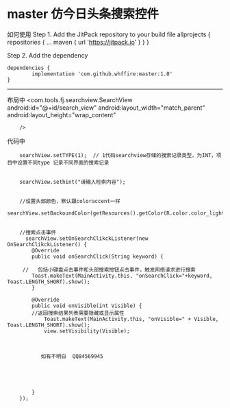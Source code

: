 # master 仿今日头条搜索控件

如何使用
Step 1. Add the JitPack repository to your build file
	allprojects {
		repositories {
			...
			maven { url 'https://jitpack.io' }
		}
	}
  
  Step 2. Add the dependency
  
  	dependencies {
	        implementation 'com.github.whffire:master:1.0'
	}
  
  
  
  ---------------------------
  布局中
  <com.tools.fj.searchview.SearchView
        android:id="@+id/search_view"
        android:layout_width="match_parent"
        android:layout_height="wrap_content"


        />
        
  代码中      
   
        searchView.setTYPE(1);  // 1代码searchview存储的搜索记录类型，为INT，项目中设置不同type 记录不同界面的搜索记录
        
        
        searchView.sethint("请输入检索内容");
        
        
        //设置头部颜色，默认跟coloraccent一样
        searchView.setBackoundColor(getResources().getColor(R.color.color_light_blue));
        
        
        //搜索点击事件
          searchView.setOnSearchClikckListener(new OnSearchClikckListener() {
            @Override
            public void onSearchClick(String keyword) {
            
         //   包括小键盘点击事件和头部搜索按钮点击事件，触发网络请求进行搜索
            Toast.makeText(MainActivity.this, "onSearchClick="+keyword, Toast.LENGTH_SHORT).show();
            }

            @Override
            public void onVisible(int Visible) {
            //返回搜索结果列表需要隐藏或显示属性
                Toast.makeText(MainActivity.this, "onVisible=" + Visible, Toast.LENGTH_SHORT).show();
                view.setVisibility(Visible);
               
               
               
               如有不明白  QQ84569945
               
               
               
                
                
            }
        });
